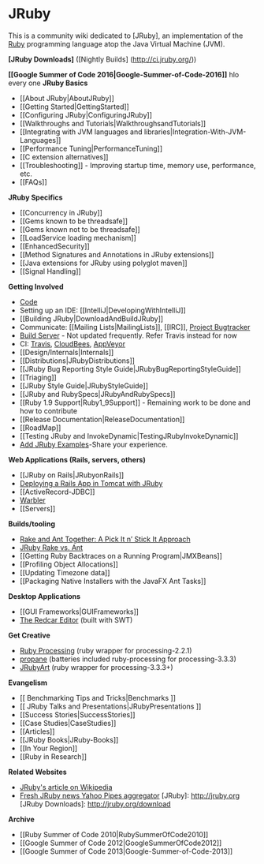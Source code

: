 JRuby
=====

This is a community wiki dedicated to [JRuby], an implementation of the [Ruby](http://www.ruby-lang.org/en) programming language atop the Java Virtual Machine (JVM).

**[JRuby Downloads]** ([Nightly Builds] (http://ci.jruby.org/))

**[[Google Summer of Code 2016|Google-Summer-of-Code-2016]]**
hlo every one
**JRuby Basics**

* [[About JRuby|AboutJRuby]]
* [[Getting Started|GettingStarted]]
* [[Configuring JRuby|ConfiguringJRuby]]
* [[Walkthroughs and Tutorials|WalkthroughsandTutorials]]
* [[Integrating with JVM languages and libraries|Integration-With-JVM-Languages]]
* [[Performance Tuning|PerformanceTuning]]
* [[C extension alternatives]]
* [[Troubleshooting]] - Improving startup time, memory use, performance, etc.
* [[FAQs]]

**JRuby Specifics**

* [[Concurrency in JRuby]]
* [[Gems known to be threadsafe]]
* [[Gems known not to be threadsafe]]
* [[LoadService loading mechanism]]
* [[EnhancedSecurity]]
* [[Method Signatures and Annotations in JRuby extensions]]
* [[Java extensions for JRuby using polyglot maven]]
* [[Signal Handling]]

**Getting Involved**

* [Code](http://github.com/jruby/jruby/tree/master)
* Setting up an IDE: [[IntelliJ|DevelopingWithIntelliJ]]
* [[Building JRuby|DownloadAndBuildJRuby]]
* Communicate: [[Mailing Lists|MailingLists]], [[IRC]], [Project Bugtracker](https://github.com/jruby/jruby/issues)
* [Build Server](http://ci.jruby.org) - Not updated frequently. Refer Travis instead for now
* CI: [Travis](https://travis-ci.org/jruby/jruby), [CloudBees](https://projectodd.ci.cloudbees.com/view/JRuby/), [AppVeyor](https://ci.appveyor.com/project/jnr/jruby/)
* [[Design/Internals|Internals]]
* [[Distributions|JRubyDistributions]]
* [[JRuby Bug Reporting Style Guide|JRubyBugReportingStyleGuide]]
* [[Triaging]]
* [[JRuby Style Guide|JRubyStyleGuide]]
* [[JRuby and RubySpecs|JRubyAndRubySpecs]]
* [[Ruby 1.9 Support|Ruby1_9Support]] - Remaining work to be done and how to contribute
* [[Release Documentation|ReleaseDocumentation]]
* [[RoadMap]]
* [[Testing JRuby and InvokeDynamic|TestingJRubyInvokeDynamic]]
* [Add JRuby Examples](https://github.com/jruby/jruby-examples)-Share your experience.

**Web Applications (Rails, servers, others)**

* [[JRuby on Rails|JRubyonRails]]
* [Deploying a Rails App in Tomcat with JRuby](http://thenice.tumblr.com/post/133345213/deploying-a-rails-application-in-tomcat-with-jruby-a)
* [[ActiveRecord-JDBC]]
* [Warbler](https://github.com/jruby/warbler)
* [[Servers]]

**Builds/tooling**

* [Rake and Ant Together: A Pick It n’ Stick It Approach](https://web.archive.org/web/20160314093203/https://blog.engineyard.com/2010/rake-and-ant-together-a-pick-it-n-stick-it-approach)
* [JRuby Rake vs. Ant](http://watchitlater.com/blog/2011/03/jruby-rake-vs-ant/)
* [[Getting Ruby Backtraces on a Running Program|JMXBeans]]
* [[Profiling Object Allocations]]
* [[Updating Timezone data]]
* [[Packaging Native Installers with the JavaFX Ant Tasks]]

**Desktop Applications**

* [[GUI Frameworks|GUIFrameworks]]
* [The Redcar Editor](http://redcareditor.com/) (built with SWT)

**Get Creative**
* [Ruby Processing](https://github.com/jashkenas/ruby-processing/wiki) (ruby wrapper for processing-2.2.1)
* [propane](https://ruby-processing.github.io/propane/) (batteries included ruby-processing for processing-3.3.3)
* [JRubyArt](https://ruby-processing.github.io/propane/) (ruby wrapper for processing-3.3.3+)

**Evangelism**

* [[ Benchmarking Tips and Tricks|Benchmarks ]]
* [[ JRuby Talks and Presentations|JRubyPresentations ]]
* [[Success Stories|SuccessStories]]
* [[Case Studies|CaseStudies]]
* [[Articles]]
* [[JRuby Books|JRuby-Books]]
* [[In Your Region]]
* [[Ruby in Research]]

**Related Websites**

* [JRuby's article on Wikipedia](http://en.wikipedia.org/wiki/JRuby)
* [Fresh JRuby news Yahoo Pipes aggregator](http://pipes.yahoo.com/pipes/pipe.info?_id=oCCxOv9w3BGq_aM_1vC6Jw)
[JRuby]: http://jruby.org
[JRuby Downloads]: http://jruby.org/download

**Archive**

* [[Ruby Summer of Code 2010|RubySummerOfCode2010]]
* [[Google Summer of Code 2012|GoogleSummerOfCode2012]]
* [[Google Summer of Code 2013|Google-Summer-of-Code-2013]]
